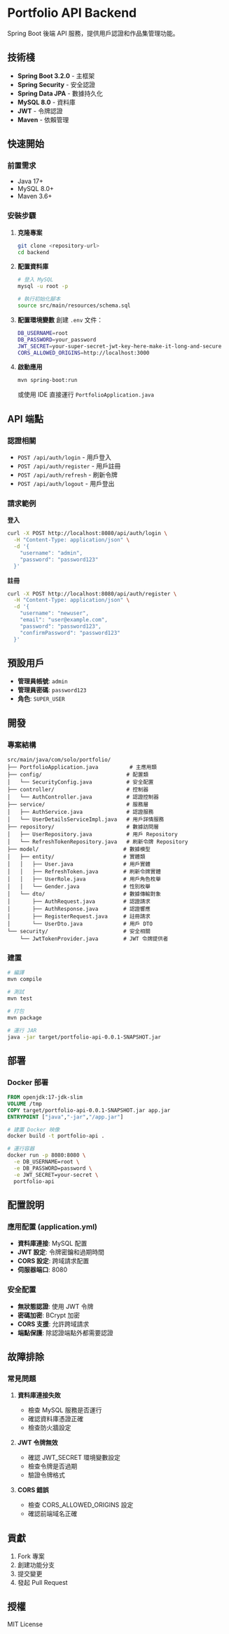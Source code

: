 # Portfolio API Backend

Spring Boot 後端 API 服務，提供用戶認證和作品集管理功能。

## 技術棧

- **Spring Boot 3.2.0** - 主框架
- **Spring Security** - 安全認證
- **Spring Data JPA** - 數據持久化
- **MySQL 8.0** - 資料庫
- **JWT** - 令牌認證
- **Maven** - 依賴管理

## 快速開始

### 前置需求

- Java 17+
- MySQL 8.0+
- Maven 3.6+

### 安裝步驟

1. **克隆專案**
   ```bash
   git clone <repository-url>
   cd backend
   ```

2. **配置資料庫**
   ```bash
   # 登入 MySQL
   mysql -u root -p
   
   # 執行初始化腳本
   source src/main/resources/schema.sql
   ```

3. **配置環境變數**
   創建 `.env` 文件：
   ```bash
   DB_USERNAME=root
   DB_PASSWORD=your_password
   JWT_SECRET=your-super-secret-jwt-key-here-make-it-long-and-secure
   CORS_ALLOWED_ORIGINS=http://localhost:3000
   ```

4. **啟動應用**
   ```bash
   mvn spring-boot:run
   ```

   或使用 IDE 直接運行 `PortfolioApplication.java`

## API 端點

### 認證相關

- `POST /api/auth/login` - 用戶登入
- `POST /api/auth/register` - 用戶註冊
- `POST /api/auth/refresh` - 刷新令牌
- `POST /api/auth/logout` - 用戶登出

### 請求範例

**登入**
```bash
curl -X POST http://localhost:8080/api/auth/login \
  -H "Content-Type: application/json" \
  -d '{
    "username": "admin",
    "password": "password123"
  }'
```

**註冊**
```bash
curl -X POST http://localhost:8080/api/auth/register \
  -H "Content-Type: application/json" \
  -d '{
    "username": "newuser",
    "email": "user@example.com",
    "password": "password123",
    "confirmPassword": "password123"
  }'
```

## 預設用戶

- **管理員帳號**: `admin`
- **管理員密碼**: `password123`
- **角色**: `SUPER_USER`

## 開發

### 專案結構

```
src/main/java/com/solo/portfolio/
├── PortfolioApplication.java          # 主應用類
├── config/                           # 配置類
│   └── SecurityConfig.java           # 安全配置
├── controller/                       # 控制器
│   └── AuthController.java           # 認證控制器
├── service/                          # 服務層
│   ├── AuthService.java              # 認證服務
│   └── UserDetailsServiceImpl.java   # 用戶詳情服務
├── repository/                       # 數據訪問層
│   ├── UserRepository.java           # 用戶 Repository
│   └── RefreshTokenRepository.java   # 刷新令牌 Repository
├── model/                           # 數據模型
│   ├── entity/                      # 實體類
│   │   ├── User.java                # 用戶實體
│   │   ├── RefreshToken.java        # 刷新令牌實體
│   │   ├── UserRole.java            # 用戶角色枚舉
│   │   └── Gender.java              # 性別枚舉
│   └── dto/                         # 數據傳輸對象
│       ├── AuthRequest.java         # 認證請求
│       ├── AuthResponse.java        # 認證響應
│       ├── RegisterRequest.java     # 註冊請求
│       └── UserDto.java             # 用戶 DTO
└── security/                        # 安全相關
    └── JwtTokenProvider.java        # JWT 令牌提供者
```

### 建置

```bash
# 編譯
mvn compile

# 測試
mvn test

# 打包
mvn package

# 運行 JAR
java -jar target/portfolio-api-0.0.1-SNAPSHOT.jar
```

## 部署

### Docker 部署

```dockerfile
FROM openjdk:17-jdk-slim
VOLUME /tmp
COPY target/portfolio-api-0.0.1-SNAPSHOT.jar app.jar
ENTRYPOINT ["java","-jar","/app.jar"]
```

```bash
# 建置 Docker 映像
docker build -t portfolio-api .

# 運行容器
docker run -p 8080:8080 \
  -e DB_USERNAME=root \
  -e DB_PASSWORD=password \
  -e JWT_SECRET=your-secret \
  portfolio-api
```

## 配置說明

### 應用配置 (application.yml)

- **資料庫連接**: MySQL 配置
- **JWT 設定**: 令牌密鑰和過期時間
- **CORS 設定**: 跨域請求配置
- **伺服器端口**: 8080

### 安全配置

- **無狀態認證**: 使用 JWT 令牌
- **密碼加密**: BCrypt 加密
- **CORS 支援**: 允許跨域請求
- **端點保護**: 除認證端點外都需要認證

## 故障排除

### 常見問題

1. **資料庫連接失敗**
   - 檢查 MySQL 服務是否運行
   - 確認資料庫憑證正確
   - 檢查防火牆設定

2. **JWT 令牌無效**
   - 確認 JWT_SECRET 環境變數設定
   - 檢查令牌是否過期
   - 驗證令牌格式

3. **CORS 錯誤**
   - 檢查 CORS_ALLOWED_ORIGINS 設定
   - 確認前端域名正確

## 貢獻

1. Fork 專案
2. 創建功能分支
3. 提交變更
4. 發起 Pull Request

## 授權

MIT License 